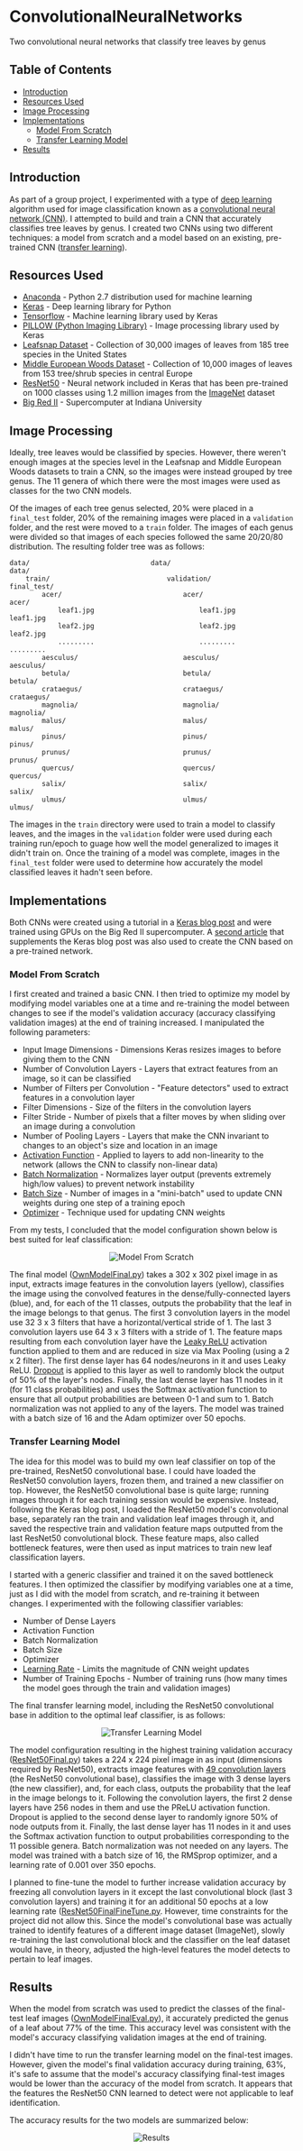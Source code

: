 # ConvolutionalNeuralNetworks
Two convolutional neural networks that classify tree leaves by genus

## Table of Contents
* [Introduction](README.md#introduction)
* [Resources Used](README.md#resources-used)
* [Image Processing](README.md#image-processing)
* [Implementations](README.md#implementations)
    * [Model From Scratch](README.md#model-from-scratch)
    * [Transfer Learning Model](README.md#transfer-learning-model)
* [Results](README.md#results)

## Introduction
As part of a group project, I experimented with a type of [deep learning](https://www.sas.com/en_us/insights/analytics/deep-learning.html) algorithm used for image classification known as a [convolutional neural network (CNN)](https://ujjwalkarn.me/2016/08/11/intuitive-explanation-convnets/). I attempted to build and train a CNN that accurately classifies tree leaves by genus. I created two CNNs using two different techniques: a model from scratch and a model based on an existing, pre-trained CNN ([transfer learning](https://machinelearningmastery.com/transfer-learning-for-deep-learning/)). 

## Resources Used
* [Anaconda](https://www.anaconda.com/distribution/) - Python 2.7 distribution used for machine learning
* [Keras](https://keras.io/) - Deep learning library for Python
* [Tensorflow](https://www.tensorflow.org/) - Machine learning library used by Keras
* [PILLOW (Python Imaging Library)](https://pillow.readthedocs.io/en/stable/) - Image processing library used by Keras
* [Leafsnap Dataset](http://leafsnap.com/dataset/) - Collection of 30,000 images of leaves from 185 tree species in the United States
* [Middle European Woods Dataset](http://zoi.utia.cas.cz/node/662) - Collection of 10,000 images of leaves from 153 tree/shrub species in central Europe
* [ResNet50](https://arxiv.org/pdf/1512.03385.pdf) - Neural network included in Keras that has been pre-trained on 1000 classes using 1.2 million images from the [ImageNet](http://image-net.org/index) dataset
* [Big Red II](https://pti.iu.edu/outreach-training/supercomputing/br2.html) - Supercomputer at Indiana University

## Image Processing
Ideally, tree leaves would be classified by species. However, there weren't enough images at the species level in the Leafsnap and Middle European Woods datasets to train a CNN, so the images were instead grouped by tree genus. The 11 genera of which there were the most images were used as classes for the two CNN models.

Of the images of each tree genus selected, 20% were placed in a ```final_test``` folder, 20% of the remaining images were placed in a ```validation``` folder, and the rest were moved to a ```train``` folder. The images of each genus were divided so that images of each species followed the same 20/20/80 distribution. The resulting folder tree was as follows: 
```
data/                              data/                              data/ 
    train/                             validation/                        final_test/
        acer/                              acer/                              acer/
            leaf1.jpg                          leaf1.jpg                          leaf1.jpg    
            leaf2.jpg                          leaf2.jpg                          leaf2.jpg             
            .........                          .........                          .........
        aesculus/                          aesculus/                           aesculus/
        betula/                            betula/                             betula/
        crataegus/                         crataegus/                          crataegus/  
        magnolia/                          magnolia/                           magnolia/ 
        malus/                             malus/                              malus/
        pinus/                             pinus/                              pinus/
        prunus/                            prunus/                             prunus/
        quercus/                           quercus/                            quercus/
        salix/                             salix/                              salix/
        ulmus/                             ulmus/                              ulmus/
```
The images in the ```train``` directory were used to train a model to classify leaves, and the images in the ```validation``` folder were used during each training run/epoch to guage how well the model generalized to images it didn't train on. Once the training of a model was complete, images in the ```final_test``` folder were used to determine how accurately the model classified leaves it hadn't seen before. 

## Implementations
Both CNNs were created using a tutorial in a [Keras blog post](https://blog.keras.io/building-powerful-image-classification-models-using-very-little-data.html) and were trained using GPUs on the Big Red II supercomputer. A [second article](https://www.codesofinterest.com/2017/08/bottleneck-features-multi-class-classification-keras.html) that supplements the Keras blog post was also used to create the CNN based on a pre-trained network.

### Model From Scratch
I first created and trained a basic CNN. I then tried to optimize my model by modifying model variables one at a time and re-training the model between changes to see if the model's validation accuracy (accuracy classifying validation images) at the end of training increased. I manipulated the following parameters:
* Input Image Dimensions - Dimensions Keras resizes images to before giving them to the CNN
* Number of Convolution Layers - Layers that extract features from an image, so it can be classified
* Number of Filters per Convolution - "Feature detectors" used to extract features in a convolution layer
* Filter Dimensions - Size of the filters in the convolution layers
* Filter Stride - Number of pixels that a filter moves by when sliding over an image during a convolution
* Number of Pooling Layers - Layers that make the CNN invariant to changes to an object's size and location in an image
* [Activation Function](https://ujjwalkarn.me/2016/08/09/quick-intro-neural-networks/) - Applied to layers to add non-linearity to the network (allows the CNN to classify non-linear data) 
* [Batch Normalization](https://www.youtube.com/watch?v=dXB-KQYkzNU) - Normalizes layer output (prevents extremely high/low values) to prevent network instability
* [Batch Size](https://www.youtube.com/watch?v=Ilg3gGewQ5U&list=PLZHQObOWTQDNU6R1_67000Dx_ZCJB-3pi&index=3) - Number of images in a "mini-batch" used to update CNN weights during one step of a training epoch
* [Optimizer](https://ruder.io/optimizing-gradient-descent/) - Technique used for updating CNN weights

From my tests, I concluded that the model configuration shown below is best suited for leaf classification:  
<p align="center">
  <img src="Images\ModelFromScratch.jpg" alt="Model From Scratch">
</p>

The final model ([OwnModelFinal.py](OwnModelFinal.py)) takes a 302 x 302 pixel image in as input, extracts image features in the convolution layers (yellow), classifies the image using the convolved features in the dense/fully-connected layers (blue), and, for each of the 11 classes, outputs the probability that the leaf in the image belongs to that genus. The first 3 convolution layers in the model use 32 3 x 3 filters that have a horizontal/vertical stride of 1. The last 3 convolution layers use 64 3 x 3 filters with a stride of 1. The feature maps resulting from each convolution layer have the [Leaky ReLU](https://www.tinymind.com/learn/terms/relu) activation function applied to them and are reduced in size via Max Pooling (using a 2 x 2 filter). The first dense layer has 64 nodes/neurons in it and uses Leaky ReLU. [Dropout](https://www.machinecurve.com/index.php/2019/12/16/what-is-dropout-reduce-overfitting-in-your-neural-networks/) is applied to this layer as well to randomly block the output of 50% of the layer's nodes. Finally, the last dense layer has 11 nodes in it (for 11 class probabilities) and uses the Softmax activation function to ensure that all output probabilities are between 0-1 and sum to 1. Batch normalization was not applied to any of the layers. The model was trained with a batch size of 16 and the Adam optimizer over 50 epochs.

### Transfer Learning Model
The idea for this model was to build my own leaf classifier on top of the pre-trained, ResNet50 convolutional base. I could have loaded the ResNet50 convolution layers, frozen them, and trained a new classifier on top. However, the ResNet50 convolutional base is quite large; running images through it for each training session would be expensive. Instead, following the Keras blog post, I loaded the ResNet50 model's convolutional base, separately ran the train and validation leaf images through it, and saved the respective train and validation feature maps outputted from the last ResNet50 convolutional block. These feature maps, also called bottleneck features, were then used as input matrices to train new leaf classification layers.

I started with a generic classifier and trained it on the saved bottleneck features. I then optimized the classifier by modifying variables one at a time, just as I did with the model from scratch, and re-training it between changes. I experimented with the following classifier variables:
* Number of Dense Layers
* Activation Function
* Batch Normalization
* Batch Size
* Optimizer
* [Learning Rate](https://www.youtube.com/watch?v=_N5kpSMDf4o&list=PLZbbT5o_s2xq7LwI2y8_QtvuXZedL6tQU&index=7) - Limits the magnitude of CNN weight updates
* Number of Training Epochs - Number of training runs (how many times the model goes through the train and validation images)

The final transfer learning model, including the ResNet50 convolutional base in addition to the optimal leaf classifier, is as follows:
<p align="center">
  <img src="Images\TransferLearningModel.jpg" alt="Transfer Learning Model">
</p>

The model configuration resulting in the highest training validation accuracy ([ResNet50Final.py](ResNet50Final.py)) takes a 224 x 224 pixel image in as input (dimensions required by ResNet50), extracts image features with [49 convolution layers](http://ethereon.github.io/netscope/#/gist/db945b393d40bfa26006) (the ResNet50 convolutional base), classifies the image with 3 dense layers (the new classifier), and, for each class, outputs the probability that the leaf in the image belongs to it. Following the convolution layers, the first 2 dense layers have 256 nodes in them and use the PReLU activation function. Dropout is applied to the second dense layer to randomly ignore 50% of node outputs from it. Finally, the last dense layer has 11 nodes in it and uses the Softmax activation function to output probabilities corresponding to the 11 possible genera. Batch normalization was not needed on any layers. The model was trained with a batch size of 16, the RMSprop optimizer, and a learning rate of 0.001 over 350 epochs.

I planned to fine-tune the model to further increase validation accuracy by freezing all convolution layers in it except the last convolutional block (last 3 convolution layers) and training it for an additional 50 epochs at a low learning rate ([ResNet50FinalFineTune.py](ResNet50FinalFineTune.py). However, time constraints for the project did not allow this. Since the model's convolutional base was actually trained to identify features of a different image dataset (ImageNet), slowly re-training the last convolutional block and the classifier on the leaf dataset would have, in theory, adjusted the high-level features the model detects to pertain to leaf images.    


## Results
When the model from scratch was used to predict the classes of the final-test leaf images ([OwnModelFinalEval.py](OwnModelFinalEval.py)), it accurately predicted the genus of a leaf about 77% of the time. This accuracy level was consistent with the model's accuracy classifying validation images at the end of training.

I didn't have time to run the transfer learning model on the final-test images. However, given the model's final validation accuracy during training, 63%, it's safe to assume that the model's accuracy classifying final-test images would be lower than the accuracy of the model from scratch. It appears that the features the ResNet50 CNN learned to detect were not applicable to leaf identification.   

The accuracy results for the two models are summarized below:
<p align="center">
  <img src="Images\Results.jpg" alt="Results">
</p>
